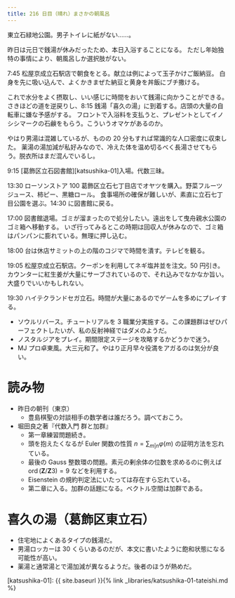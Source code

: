 ```yaml
---
title: 216 日目（晴れ）まさかの朝風呂
---
```


東立石緑地公園。男子トイレに紙がない……。

昨日は元日で銭湯が休みだったため、本日入浴することになる。
ただし年始独特の事情により、朝風呂しか選択肢がない。

7:45 松屋京成立石駅店で朝食をとる。献立は例によって玉子かけご飯納豆。
白身を先に吸い込んで、よくかきまぜた納豆と黄身を丼飯にブチ撒ける。

これで水分をよく摂取し、いい感じに時間をおいて銭湯に向かうことができる。
さきほどの道を逆戻りし、8:15 銭湯「喜久の湯」に到着する。店頭の大量の自転車に嫌な予感がする。
フロントで入浴料を支払うと、プレゼントとしてイノシシマークの石鹸をもらう。こういうオマケがあるのか。

やはり男湯は混雑しているが、ものの 20 分もすれば常識的な人口密度に収束した。
薬湯の湯加減が私好みなので、冷えた体を温め切るべく長湯させてもらう。脱衣所はまだ混んでいるし。

9:15 [葛飾区立石図書館][katsushika-01]入場。代数三昧。

13:30 ローソンストア 100 葛飾区立石七丁目店でオヤツを購入。野菜フルーツジュース、柿ピー、黒糖ロール。
食事場所の確保が難しいが、素直に立石七丁目公園を選ぶ。14:30 に図書館に戻る。

17:00 図書館退場。ゴミが溜まったので処分したい。遠出をして曳舟親水公園のゴミ箱へ移動する。
いざ行ってみるとこの時期は回収人が休みなので、ゴミ箱はパンパンに膨れている。無理に押し込む。

18:00 台は休店サミットの上の階のコジマで時間を潰す。テレビを観る。

19:05 松屋京成立石駅店。クーポンを利用してネギ塩丼並を注文。50 円引き。
カウンターに紅生姜が大量にサーブされているので、それ込みでなかなか旨い。大盛りでいいかもしれない。

19:30 ハイテクランドセガ立石。時間が大量にあるのでゲームを多めにプレイする。
* ソウルリバース。チュートリアルを 3 職業分実施する。この課題群はぜひパーフェクトしたいが、私の反射神経ではダメのようだ。
* ノスタルジアをプレイ。期間限定ステージを攻略するかどうかで迷う。
* MJ プロ卓東風。大三元和了。やはり正月早々役満をアガるのは気分が良い。

# 読み物

* 昨日の朝刊（東京）
  * 豊島棋聖の対談相手の数学者は誰だろう。調べておこう。
* 堀田良之著『代数入門 群と加群』
  * 第一章練習問題続き。
  * 頭を抱えたくなるが Euler 関数の性質 $n = \displaystyle \sum_{m|n}\varphi(m)$ の証明方法を忘れている。
  * 最後の Gauss 整数環の問題。素元の剰余体の位数を求めるのに例えば $\operatorname{ord}(\mathbf{Z}/\mathbf{Z}3) = 9$ などを利用する。
  * Eisenstein の規約判定法にいたっては存在すら忘れている。
  * 第二章に入る。加群の話題になる。ベクトル空間は加群である。

# 喜久の湯（葛飾区東立石）

* 住宅地によくあるタイプの銭湯だ。
* 男湯ロッカーは 30 くらいあるのだが、本文に書いたように飽和状態になる可能性が高い。
* 薬湯と通常湯とで湯加減が異なるようだ。後者のほうが熱めだ。

[katsushika-01]: {{ site.baseurl }}{% link _libraries/katsushika-01-tateishi.md %}
